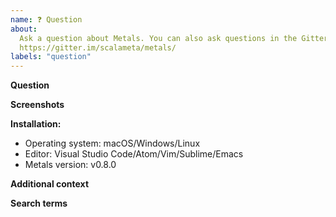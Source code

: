 ```yaml
---
name: ❓ Question
about:
  Ask a question about Metals. You can also ask questions in the Gitter channel
  https://gitter.im/scalameta/metals/
labels: "question"
---
```


**Question**

<!-- Your question -->

**Screenshots**

<!-- If applicable, add screenshots to help explain your problem. -->

**Installation:**

- Operating system: macOS/Windows/Linux
- Editor: Visual Studio Code/Atom/Vim/Sublime/Emacs
- Metals version: v0.8.0

**Additional context**

<!-- Add any other context about the problem here. -->

**Search terms**

<!-- Help other people discover your question by writing words they might search for. -->
